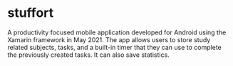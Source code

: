 # stuffort

A productivity focused mobile application developed for Android using the Xamarin framework in May 2021. The app allows users to store study related subjects, tasks, and a built-in timer that they can use to complete the previously created tasks. It can also save statistics.
